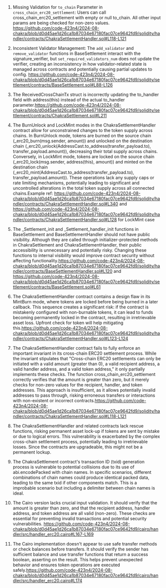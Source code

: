 1. Missing Validation for `to_chain` Parameter in `cross_chain_erc20_settlement`: Users can call cross_chain_erc20_settlement with empty or null to_chain. All other input params are being checked for non-zero values.
https://github.com/code-423n4/2024-08-chakra/blob/d0d45ae1d26ca1b87034e67180fac07ce9642fd9/solidity/handler/contracts/ChakraSettlementHandler.sol#L118-L121


2. Inconsistent Validator Management: The `add_validator` and `remove_validator` functions in BaseSettlement interact with the signature_verifier, but `set_required_validators_num` does not update the verifier, creating an inconsistency in how validator-related state is managed across contracts and potentially causing partial updates to config.
https://github.com/code-423n4/2024-08-chakra/blob/d0d45ae1d26ca1b87034e67180fac07ce9642fd9/solidity/settlement/contracts/BaseSettlement.sol#L88-L126


3. The ReceivedCrossChainTx struct is incorrectly updating the to_handler field with address(this) instead of the actual to_handler parameter.https://github.com/code-423n4/2024-08-chakra/blob/d0d45ae1d26ca1b87034e67180fac07ce9642fd9/solidity/settlement/contracts/ChakraSettlement.sol#L211


4. The BurnUnlock and LockMint modes in the ChakraSettlementHandler contract allow for unconstrained changes to the token supply across chains. In BurnUnlock mode, tokens are burned on the source chain (_erc20_burn(msg.sender, amount)) and unlocked on the destination chain (_erc20_unlock(AddressCast.to_address(transfer_payload.to), transfer_payload.amount)), decreasing their total supply across chains. Conversely, in LockMint mode, tokens are locked on the source chain (_erc20_lock(msg.sender, address(this), amount)) and minted on the destination chain (_erc20_mint(AddressCast.to_address(transfer_payload.to), transfer_payload.amount)). These operations lack any supply caps or rate limiting mechanisms, potentially leading to significant and uncontrolled alterations in the total token supply across all connected chains.Example ref: 
https://github.com/code-423n4/2024-08-chakra/blob/d0d45ae1d26ca1b87034e67180fac07ce9642fd9/solidity/handler/contracts/ChakraSettlementHandler.sol#L340 and https://github.com/code-423n4/2024-08-chakra/blob/d0d45ae1d26ca1b87034e67180fac07ce9642fd9/solidity/handler/contracts/ChakraSettlementHandler.sol#L128 for LockMint case

5. The _Settlement_init and _Settlement_handler_init functions in BaseSettlement and BaseSettlementHandler should not have public visibility. Although they are called through initializer-protected methods in ChakraSettlement and ChakraSettlementHandler, their public accessibility is unnecessary and potentially risky. Changing these functions to internal visibility would improve contract security without affecting functionality.https://github.com/code-423n4/2024-08-chakra/blob/d0d45ae1d26ca1b87034e67180fac07ce9642fd9/solidity/handler/contracts/BaseSettlementHandler.sol#L120 and https://github.com/code-423n4/2024-08-chakra/blob/d0d45ae1d26ca1b87034e67180fac07ce9642fd9/solidity/settlement/contracts/BaseSettlement.sol#L61


6. The ChakraSettlementHandler contract contains a design flaw in its MintBurn mode, where tokens are locked before being burned in a later callback. This sequence creates a significant risk: if the contract is mistakenly configured with non-burnable tokens, it can lead to funds becoming permanently locked in the contract, resulting in irretrievable asset loss. Upfront check for token will help mitigating this.https://github.com/code-423n4/2024-08-chakra/blob/d0d45ae1d26ca1b87034e67180fac07ce9642fd9/solidity/handler/contracts/ChakraSettlementHandler.sol#L123-L124

7. The ChakraSettlementHandler contract fails to fully enforce an important invariant in its cross-chain ERC20 settlement process. While the invariant stipulates that "Cross-chain ERC20 settlements can only be initiated with a valid amount (greater than 0), a valid recipient address, a valid handler address, and a valid token address," it only partially implements these checks. The function cross_chain_erc20_settlement correctly verifies that the amount is greater than zero, but it merely checks for non-zero values for the recipient, handler, and token addresses. This approach is insufficient, as it allows potentially invalid addresses to pass through, risking erroneous transfers or interactions with non-existent or incorrect contracts.https://github.com/code-423n4/2024-08-chakra/blob/d0d45ae1d26ca1b87034e67180fac07ce9642fd9/solidity/handler/contracts/ChakraSettlementHandler.sol#L118-L121

8. The ChakraSettlementHandler and related contracts lack rescue functions, risking permanent asset lock-up if tokens are sent by mistake or due to logical errors. This vulnerability is exacerbated by the complex cross-chain settlement process, potentially leading to irretrievable losses. Since the contracts are upgradeable, this might not be a permanent lockup.

9. The ChakraSettlement contract's transaction ID (txid) generation process is vulnerable to potential collisions due to its use of abi.encodePacked with chain names. In specific scenarios, different combinations of chain names could produce identical packed data, leading to the same txid if other components match. This is a improbable scenario but including a delimiter between chain names is ideal.


10. The Cairo version lacks crucial input validation. It should verify that the amount is greater than zero, and that the recipient address, handler address, and token address are all valid (non-zero). These checks are essential for preventing invalid transactions and potential security vulnerabilities.
https://github.com/code-423n4/2024-08-chakra/blob/d0d45ae1d26ca1b87034e67180fac07ce9642fd9/cairo/handler/src/handler_erc20.cairo#L167-L169

11. The Cairo implementation doesn't appear to use safe transfer methods or check balances before transfers. It should verify the sender has sufficient balance and use transfer functions that return a success boolean, asserting on the result. This helps prevent unexpected behavior and ensures token operations are executed safely.https://github.com/code-423n4/2024-08-chakra/blob/d0d45ae1d26ca1b87034e67180fac07ce9642fd9/cairo/handler/src/handler_erc20.cairo#L174